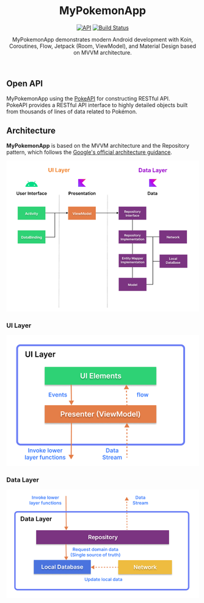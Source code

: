 <h1 align="center">MyPokemonApp</h1>

<p align="center">
  <a href="https://android-arsenal.com/api?level=21"><img alt="API" src="https://img.shields.io/badge/API-21%2B-brightgreen.svg?style=flat"/></a>
  <a href="https://app.circleci.com/pipelines/github/reyghifari/MyPokemonApp/12/workflows/cb71d02e-0bc7-496b-a2dd-9bb5bb168c9b/jobs/11"><img alt="Build Status" src="https://github.com/skydoves/Pokedex/workflows/Android%20CI/badge.svg"/></a> <br>
</p>

<p align="center">  
MyPokemonApp demonstrates modern Android development with Koin, Coroutines, Flow, Jetpack (Room, ViewModel), and Material Design based on MVVM architecture.
</p>
</br>

## Open API

MyPokemonApp using the [PokeAPI](https://pokeapi.co/) for constructing RESTful API.<br>
PokeAPI provides a RESTful API interface to highly detailed objects built from thousands of lines of data related to Pokémon.

## Architecture
**MyPokemonApp** is based on the MVVM architecture and the Repository pattern, which follows the [Google's official architecture guidance](https://developer.android.com/topic/architecture).

![architecture](readphoto/figure0.png)

### UI Layer

![architecture](readphoto/figure2.png)

### Data Layer

![architecture](readphoto/figure3.png)
